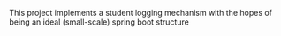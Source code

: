 This project implements a student logging mechanism with the hopes of being an ideal (small-scale) spring boot structure
